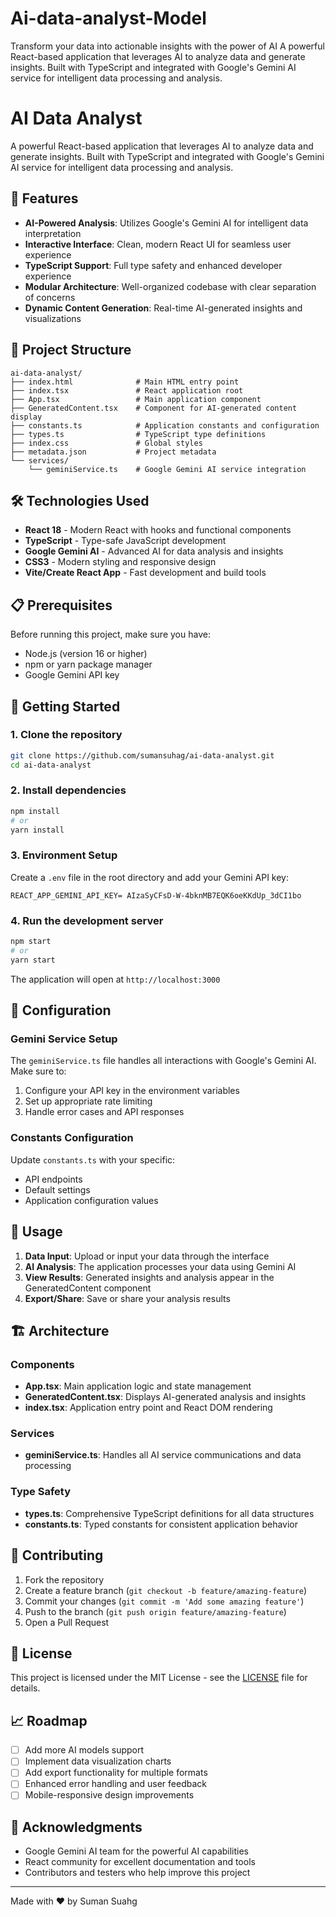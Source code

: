 # Ai-data-analyst-Model
Transform your data into actionable insights with the power of AI  A powerful React-based application that leverages AI to analyze data and generate insights. Built with TypeScript and integrated with Google's Gemini AI service for intelligent data processing and analysis.

# AI Data Analyst

A powerful React-based application that leverages AI to analyze data and generate insights. Built with TypeScript and integrated with Google's Gemini AI service for intelligent data processing and analysis.

## 🚀 Features

- **AI-Powered Analysis**: Utilizes Google's Gemini AI for intelligent data interpretation
- **Interactive Interface**: Clean, modern React UI for seamless user experience
- **TypeScript Support**: Full type safety and enhanced developer experience
- **Modular Architecture**: Well-organized codebase with clear separation of concerns
- **Dynamic Content Generation**: Real-time AI-generated insights and visualizations

## 📁 Project Structure

```
ai-data-analyst/
├── index.html              # Main HTML entry point
├── index.tsx               # React application root
├── App.tsx                 # Main application component
├── GeneratedContent.tsx    # Component for AI-generated content display
├── constants.ts            # Application constants and configuration
├── types.ts                # TypeScript type definitions
├── index.css               # Global styles
├── metadata.json           # Project metadata
└── services/
    └── geminiService.ts    # Google Gemini AI service integration
```

## 🛠️ Technologies Used

- **React 18** - Modern React with hooks and functional components
- **TypeScript** - Type-safe JavaScript development
- **Google Gemini AI** - Advanced AI for data analysis and insights
- **CSS3** - Modern styling and responsive design
- **Vite/Create React App** - Fast development and build tools

## 📋 Prerequisites

Before running this project, make sure you have:

- Node.js (version 16 or higher)
- npm or yarn package manager
- Google Gemini API key

## 🚀 Getting Started

### 1. Clone the repository

```bash
git clone https://github.com/sumansuhag/ai-data-analyst.git
cd ai-data-analyst
```

### 2. Install dependencies

```bash
npm install
# or
yarn install
```

### 3. Environment Setup

Create a `.env` file in the root directory and add your Gemini API key:

```env
REACT_APP_GEMINI_API_KEY= AIzaSyCFsD-W-4bknMB7EQK6oeKKdUp_3dCI1bo
```

### 4. Run the development server

```bash
npm start
# or
yarn start
```

The application will open at `http://localhost:3000`

## 🔧 Configuration

### Gemini Service Setup

The `geminiService.ts` file handles all interactions with Google's Gemini AI. Make sure to:

1. Configure your API key in the environment variables
2. Set up appropriate rate limiting
3. Handle error cases and API responses

### Constants Configuration

Update `constants.ts` with your specific:
- API endpoints
- Default settings
- Application configuration values

## 📝 Usage

1. **Data Input**: Upload or input your data through the interface
2. **AI Analysis**: The application processes your data using Gemini AI
3. **View Results**: Generated insights and analysis appear in the GeneratedContent component
4. **Export/Share**: Save or share your analysis results

## 🏗️ Architecture

### Components

- **App.tsx**: Main application logic and state management
- **GeneratedContent.tsx**: Displays AI-generated analysis and insights
- **index.tsx**: Application entry point and React DOM rendering

### Services

- **geminiService.ts**: Handles all AI service communications and data processing

### Type Safety

- **types.ts**: Comprehensive TypeScript definitions for all data structures
- **constants.ts**: Typed constants for consistent application behavior

## 🤝 Contributing

1. Fork the repository
2. Create a feature branch (`git checkout -b feature/amazing-feature`)
3. Commit your changes (`git commit -m 'Add some amazing feature'`)
4. Push to the branch (`git push origin feature/amazing-feature`)
5. Open a Pull Request

## 📄 License

This project is licensed under the MIT License - see the [LICENSE](LICENSE) file for details.


## 📈 Roadmap

- [ ] Add more AI models support
- [ ] Implement data visualization charts
- [ ] Add export functionality for multiple formats
- [ ] Enhanced error handling and user feedback
- [ ] Mobile-responsive design improvements

## 🙏 Acknowledgments

- Google Gemini AI team for the powerful AI capabilities
- React community for excellent documentation and tools
- Contributors and testers who help improve this project

---

Made with ❤️ by Suman Suahg
